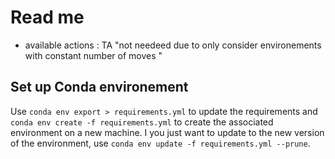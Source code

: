 # Read me 
- available actions : TA "not needeed due to only consider environements with constant number of moves "

## Set up Conda environement
Use `conda env export > requirements.yml` to update the requirements and `conda env create -f requirements.yml` to create the associated environment on a new machine. I you just want to update to the new version of the environment, use `conda env update -f requirements.yml --prune`.  


